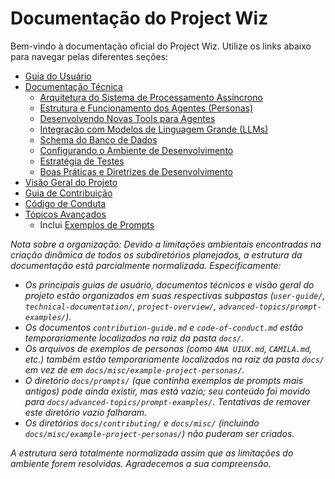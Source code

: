 # Documentação do Project Wiz

Bem-vindo à documentação oficial do Project Wiz. Utilize os links abaixo para navegar pelas diferentes seções:

- [Guia do Usuário](./user-guide/01-introduction.md)
- [Documentação Técnica](./technical-documentation/01-architecture.md)
  - [Arquitetura do Sistema de Processamento Assíncrono](./technical-documentation/01-architecture.md)
  - [Estrutura e Funcionamento dos Agentes (Personas)](./technical-documentation/02-agent-framework.md)
  - [Desenvolvendo Novas Tools para Agentes](./technical-documentation/03-developing-tools.md)
  - [Integração com Modelos de Linguagem Grande (LLMs)](./technical-documentation/04-llm-integration.md)
  - [Schema do Banco de Dados](./technical-documentation/05-database-schema.md)
  - [Configurando o Ambiente de Desenvolvimento](./technical-documentation/06-development-setup.md)
  - [Estratégia de Testes](./technical-documentation/07-testing-strategy.md)
  - [Boas Práticas e Diretrizes de Desenvolvimento](./technical-documentation/08-best-practices-and-guidelines.md)
- [Visão Geral do Projeto](./project-overview/vision-and-goals.md)
- [Guia de Contribuição](./contribution-guide.md)
- [Código de Conduta](./code-of-conduct.md)
- [Tópicos Avançados](./advanced-topics/prompt-examples/README.md)
  - Inclui [Exemplos de Prompts](./advanced-topics/prompt-examples/README.md)

*Nota sobre a organização: Devido a limitações ambientais encontradas na criação dinâmica de todos os subdiretórios planejados, a estrutura da documentação está parcialmente normalizada. Especificamente:*
*   *Os principais guias de usuário, documentos técnicos e visão geral do projeto estão organizados em suas respectivas subpastas (`user-guide/`, `technical-documentation/`, `project-overview/`, `advanced-topics/prompt-examples/`).*
*   *Os documentos `contribution-guide.md` e `code-of-conduct.md` estão temporariamente localizados na raiz da pasta `docs/`.*
*   *Os arquivos de exemplos de personas (como `ANA UIUX.md`, `CAMILA.md`, etc.) também estão temporariamente localizados na raiz da pasta `docs/` em vez de em `docs/misc/example-project-personas/`.*
*   *O diretório `docs/prompts/` (que continha exemplos de prompts mais antigos) pode ainda existir, mas está vazio; seu conteúdo foi movido para `docs/advanced-topics/prompt-examples/`. Tentativas de remover este diretório vazio falharam.*
*   *Os diretórios `docs/contributing/` e `docs/misc/` (incluindo `docs/misc/example-project-personas/`) não puderam ser criados.*

*A estrutura será totalmente normalizada assim que as limitações do ambiente forem resolvidas. Agradecemos a sua compreensão.*
